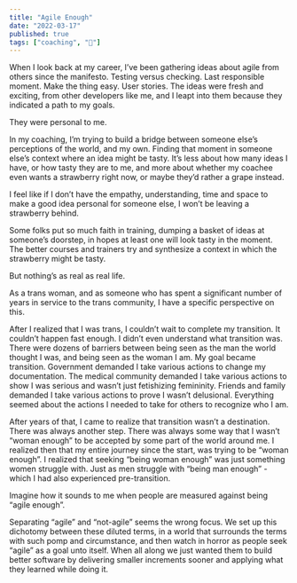 ```yaml
---
title: "Agile Enough"
date: "2022-03-17"
published: true
tags: ["coaching", "🍓"]
---
```

When I look back at my career, I’ve been gathering ideas about agile from others since the manifesto. Testing versus checking. Last responsible moment. Make the thing easy. User stories. The ideas were fresh and exciting, from other developers like me, and I leapt into them because they indicated a path to my goals.

They were personal to me.

In my coaching, I’m trying to build a bridge between someone else’s perceptions of the world, and my own. Finding that moment in someone else’s context where an idea might be tasty. It’s less about how many ideas I have, or how tasty they are to me, and more about whether my coachee even wants a strawberry right now, or maybe they’d rather a grape instead.

I feel like if I don’t have the empathy, understanding, time and space to make a good idea personal for someone else, I won’t be leaving a strawberry behind.

Some folks put so much faith in training, dumping a basket of ideas at someone’s doorstep, in hopes at least one will look tasty in the moment. The better courses and trainers try and synthesize a context in which the strawberry might be tasty.

But nothing’s as real as real life.

As a trans woman, and as someone who has spent a significant number of years in service to the trans community, I have a specific perspective on this.

After I realized that I was trans, I couldn’t wait to complete my transition. It couldn’t happen fast enough. I didn’t even understand what transition was. There were dozens of barriers between being seen as the man the world thought I was, and being seen as the woman I am. My goal became transition. Government demanded I take various actions to change my documentation. The medical community demanded I take various actions to show I was serious and wasn’t just fetishizing femininity. Friends and family demanded I take various actions to prove I wasn’t delusional. Everything seemed about the actions I needed to take for others to recognize who I am.

After years of that, I came to realize that transition wasn’t a destination. There was always another step. There was always some way that I wasn’t “woman enough” to be accepted by some part of the world around me. I realized then that my entire journey since the start, was trying to be “woman enough”. I realized that seeking “being woman enough” was just something women struggle with. Just as men struggle with “being man enough” - which I had also experienced pre-transition.

Imagine how it sounds to me when people are measured against being “agile enough”.

Separating “agile” and “not-agile” seems the wrong focus. We set up this dichotomy between these diluted terms, in a world that surrounds the terms with such pomp and circumstance, and then watch in horror as people seek “agile” as a goal unto itself. When all along we just wanted them to build better software by delivering smaller increments sooner and applying what they learned while doing it.